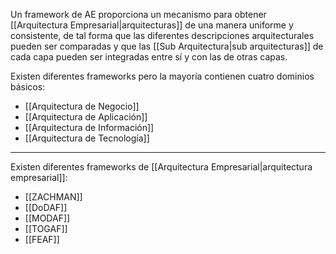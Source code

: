 Un framework de AE proporciona un mecanismo para obtener [[Arquitectura Empresarial|arquitecturas]] de una manera uniforme y consistente, de tal forma que las diferentes descripciones arquitecturales pueden ser comparadas y que las [[Sub Arquitectura|sub arquitecturas]] de cada capa pueden ser integradas entre sí y con las de otras capas. 

Existen diferentes frameworks pero la mayoría contienen cuatro dominios básicos:

- [[Arquitectura de Negocio]]
- [[Arquitectura de Aplicación]]
- [[Arquitectura de Información]]
- [[Arquitectura de Tecnología]]

---

Existen diferentes frameworks de [[Arquitectura Empresarial|arquitectura empresarial]]: 
- [[ZACHMAN]]
- [[DoDAF]]
- [[MODAF]]
- [[TOGAF]]
- [[FEAF]]
